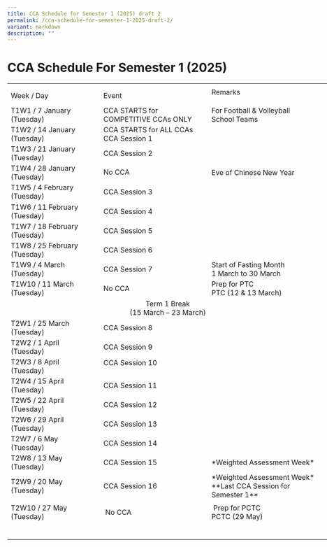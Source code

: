 ```yaml
---
title: CCA Schedule for Semester 1 (2025) draft 2
permalink: /cca-schedule-for-semester-1-2025-draft-2/
variant: markdown
description: ""
---
```

# **CCA Schedule For Semester 1 (2025)**
<table border="0" cellpadding="0" cellspacing="0" width="750" style="border-collapse:collapse;width:563pt"><colgroup><col width="215" style="mso-width-source:userset;mso-width-alt:7862;width:161pt"> <col width="250" style="mso-width-source:userset;mso-width-alt:9142;width:188pt"> <col width="285" style="mso-width-source:userset;mso-width-alt:10422;width:214pt"></colgroup><tbody><tr height="7" style="mso-height-source:userset;height:5.25pt"><td height="7" class="xl67" width="215" style="height:5.25pt;width:161pt"><a name="RANGE!E3:G24"></a></td><td class="xl67" width="250" style="width:188pt"></td><td class="xl67" width="285" style="width:214pt"></td></tr><tr height="21" style="height:15.75pt"><td height="21" class="xl68" style="height:15.75pt"><span lang="EN-SG" style="outline: 0px;margin-right:0px;padding-bottom:0px;padding-top:0px">Week / Day</span>

</td><td class="xl69" style="border-left:none">Event</td><td class="xl66" style="border-left:none">
<span lang="EN-SG" style="outline: 0px;margin-right:0px;padding-bottom:0px;padding-top:0px">Remarks<span>

</span></span></td></tr><tr height="43" style="mso-height-source:userset;height:32.25pt;outline: 0px;margin-right:0px;padding-bottom:0px;padding-top:0px">

<td height="43" class="xl70" width="215" style="height:32.25pt;border-top:none;width:161pt;outline: 0px;margin-right:0px;padding-bottom:2px;padding-top:2px">T1W1 / 7 January
<span style="mso-spacerun:yes"><br>
</span>(Tuesday)

</td><td class="xl71" width="250" style="border-top:none;border-left:none;width:188pt;  outline: 0px;margin-right:0px;padding-bottom:2px;padding-top:2px">CCA STARTS for
<span style="mso-spacerun:yes"><br>
</span>COMPETITIVE CCAs ONLY

</td><td class="xl66" style="border-top:none;border-left:none;outline: 0px;margin-right:0px;padding-bottom:2px;padding-top:2px">For Football &amp; Volleyball
<span style="mso-spacerun:yes"><br>
</span>School Teams

</td></tr><tr height="43" style="mso-height-source:userset;height:32.25pt;outline: 0px;margin-right:0px;padding-bottom:0px;padding-top:0px">

<td height="43" class="xl70" width="215" style="height:32.25pt;border-top:none;width:161pt;outline: 0px;margin-right:0px;padding-bottom:2px;padding-top:2px">T1W2 / 14 January
<span style="mso-spacerun:yes"><br>
</span>(Tuesday)

</td><td class="xl71" width="250" style="border-top:none;border-left:none;width:188pt;  outline: 0px;margin-right:0px;padding-bottom:2px;padding-top:2px">CCA STARTS for ALL CCAs 
<span style="mso-spacerun:yes"><br>
</span>CCA Session 1

</td><td class="xl66" style="border-top:none;border-left:none;outline: 0px;margin-right:0px;padding-bottom:2px;padding-top:2px">

</td></tr><tr height="43" style="mso-height-source:userset;height:32.25pt;outline: 0px;margin-right:0px;padding-bottom:0px;padding-top:0px">
<td height="43" class="xl70" width="215" style="height:32.25pt;border-top:none;  width:161pt;outline: 0px;margin-right:0px;padding-bottom:2px;padding-top:  2px">T1W3 / 21 January
<span style="mso-spacerun:yes"><br>
</span>(Tuesday)

</td><td class="xl71" width="250" style="border-top:none;border-left:none;width:188pt;outline: 0px;margin-right:0px;padding-bottom:2px;padding-top:2px">CCA Session 2
<span style="mso-spacerun:yes"><br>
</span>

</td><td class="xl66" style="border-top:none;border-left:none;outline: 0px;margin-right:0px;padding-bottom:2px;padding-top:2px">

</td></tr><tr height="41" style="height:30.75pt;outline: 0px;margin-right:0px;padding-bottom:0px;padding-top:0px"><td height="41" class="xl70" width="215" style="height:30.75pt;border-top:none;width:161pt;outline: 0px;margin-right:0px;padding-bottom:2px;padding-top:2px">T1W4 / 28 January<span style="mso-spacerun:yes"><br>
</span>(Tuesday)

</td><td class="xl69" style="border-top:none;border-left:none;outline: 0px;marginright:0px;paddingbottom:2px;padding-top:2px">No CCA

</td><td class="xl66" style="border-top:none;border-left:none;outline: 0px;margin-right:0px;padding-bottom:2px;padding-top:2px">Eve of Chinese New Year	
	
</td><td class="xl66" style="border-top:none;border-left:none;outline: 0px;margin-right:0px;padding-bottom:2px;padding-top:2px"></td></tr><tr height="45" style="mso-height source:userset;height:33.75pt;outline: 0px;margin-right:0px;padding-bottom:0px;padding-top:0px"><td height="45" class="xl70" width="215" style="height:33.75pt;border-top:none;width:161pt;outline: 0px;margin-right:0px;padding-bottom:2px;padding-top:2px">
T1W5 / 4 February<span style="mso-spacerun:yes"><br>
</span>(Tuesday)

</td><td class="xl71" width="250" style="border-top:none;border-left:none;width:188pt;outline: 0px;margin-right:0px;padding-bottom:2px;padding-top:2px">CCA Session 3

</td><td class="xl66" style="border-top:none;border-left:none;outline: 0px;margin-right:0px;paddingbottom:2px;padding-top:2px">	

</td></tr><tr height="41" style="height:30.75pt;outline: 0px;margin-right:0px;padding-bottom:0px;padding-top:0px"><td height="41" class="xl70" width="215" style="height:30.75pt;border-top:none;width:161pt;outline: 0px;margin-right:0px;padding-bottom:2px;padding-top:2px">T1W6 / 11 February<span style="mso-spacerun:yes"><br>
</span>(Tuesday)

</td><td class="xl69" style="border-top:none;border-left:none;outline: 0px;margin-right:0px;padding-bottom:2px;padding-top:2px">CCA Session 4

</td><td class="xl66" style="border-top:none;border-left:none;outline: 0px;margin-right:0px;paddingbottom:2px;padding-top:2px">

</td><td class="xl66" style="border-top:none;border-left:none;outline: 0px;margin-right:0px;padding-bottom:2px;padding-top:2px"></td></tr><tr height="41" style="height:30.75pt;outline: 0px;margin-right:0px;padding-bottom:0px;padding-top:0px"><td height="41" class="xl70" width="215" style="height:30.75pt;border-top:none;width:161pt;outline: 0px;margin-right:0px;padding-bottom:2px;padding-top:2px">T1W7 / 18 February<span style="mso-spacerun:yes"><br>
</span>(Tuesday)

</td><td class="xl69" style="border-top:none;border-left:none;outline: 0px;margin-right:0px;padding-bottom:2px;padding-top:2px">CCA Session 5

</td><td class="xl66" style="border-top:none;border-left:none;outline: 0px;margin-right:0px;paddingbottom:2px;padding-top:2px">

</td></tr><tr height="41" style="height:30.75pt;outline: 0px;margin-right:0px;padding-bottom:0px;padding-top:0px"><td height="41" class="xl70" width="215" style="height:30.75pt;border-top:none;width:161pt;outline: 0px;margin-right:0px;padding-bottom:2px;padding-top:2px">
T1W8 / 25 February<span style="mso-spacerun:yes"><br>
</span>(Tuesday)

</td><td class="xl69" style="border-top:none;border-left:none;outline: 0px;margin-right:0px;padding-bottom:2px;padding-top:2px">CCA Session 6
	
</td><td class="xl66" style="border-top:none;border-left:none;outline: 0px;margin-right:0px;padding-bottom:2px;padding-top:2px">

</td></tr><tr height="41" style="height:30.75pt;outline: 0px;margin-right:0px;padding-bottom:0px;padding-top:0px"><td height="41" class="xl70" width="215" style="height:30.75pt;border-top:none;width:161pt;outline: 0px;margin-right:0px;padding-bottom:2px;padding-top:2px">
T1W9 / 4 March<span style="mso-spacerun:yes"><br>
</span>(Tuesday)

</td><td class="xl69" style="border-top:none;border-left:none;outline: 0px;margin-right:0px;padding-bottom:2px;padding-top:2px">CCA Session 7

</td><td class="xl66" style="border-top:none;border-left:none;outline: 0px;margin-right:0px;padding-bottom:2px;padding-top:2px">Start of Fasting Month
<br>1 March to 30 March

</td></tr><tr height="41" style="height:30.75pt;outline: 0px;margin-right:0px;padding-bottom:0px;padding-top:0px"><td height="41" class="xl70" width="215" style="height:30.75pt;border-top:none;width:161pt;outline: 0px;margin-right:0px;padding-bottom:2px;padding-top:2px">T1W10 / 11 March<span style="mso-spacerun:yes"><br>
</span>(Tuesday)

</td><td class="xl69" style="border-top:none;border-left:none;outline: 0px;margin-right:0px;padding-bottom:2px;padding-top:2px">No CCA

</td><td class="xl66" style="border-top:none;border-left:none;outline: 0px;margin-right:0px;padding-bottom:2px;padding-top:2px">Prep for PTC<br>PTC (12 &amp; 13 March)

</td></tr><tr height="46" style="mso-height-source:userset;height:34.5pt;outline: 0px;margin-right:0px;padding-bottom:0px;padding-top:0px"><td colspan="3" height="46" class="xl72" width="750" style="height:34.5pt;width:563pt;outline: 0px;margin-right:0px;padding-bottom:2px;padding-top:2px">
<center>Term 1 Break<br>(15 March – 23 March)</center>

</td></tr><tr height="41" style="height:30.75pt;outline: 0px;margin-right:0px;padding-bottom:0px;padding-top:0px"><td height="41" class="xl70" width="215" style="height:30.75pt;border-top:none;width:161pt;outline: 0px;margin-right:0px;padding-bottom:2px;padding-top:2px">
T2W1 / 25 March<span style="mso-spacerun:yes"><br>
</span>(Tuesday)

</td><td class="xl69" style="border-top:none;border-left:none;outline: 0px;margin-right:0px;padding-bottom:2px;padding-top:2px">CCA Session 8

</td><td class="xl66" style="border-top:none;border-left:none;outline: 0px;margin-right:0px;padding-bottom:2px;padding-top:2px">

</td></tr><tr height="41" style="height:30.75pt;outline: 0px;margin-right:0px;padding-bottom:0px;padding-top:0px"><td height="41" class="xl70" width="215" style="height:30.75pt;border-top:none;width:161pt;outline: 0px;margin-right:0px;padding-bottom:2px;padding-top:2px">T2W2 / 1 April<span style="mso-spacerun:yes"><br>
</span>(Tuesday)

</td><td class="xl69" style="border-top:none;border-left:none;outline: 0px;margin-right:0px;padding-bottom:2px;padding-top:2px">CCA Session 9

</td><td class="xl73" width="285" style="border-top:none;border-left:none;width:214pt;outline: 0px;margin-right:0px;padding-bottom:2px;padding-top:2px"></td></tr><tr height="41" style="height:30.75pt;outline: 0px;margin-right:0px;padding-bottom:0px;padding-top:0px"><td height="41" class="xl70" width="215" style="height:30.75pt;border-top:none;width:161pt;outline: 0px;margin-right:0px;padding-bottom:2px;padding-top:2px">T2W3 / 8 April
<span style="mso-spacerun:yes"><br>
</span>(Tuesday)

</td><td class="xl69" style="border-top:none;border-left:none;outline: 0px;margin-right:0px;padding-bottom:2px;padding-top:2px"><span style="outline: 0px;margin-right:0px;padding-bottom:0px;padding-top:0px">CCA Session 10

</span></td><td class="xl66" style="border-top:none;border-left:none;outline: 0px;margin-right:0px;padding-bottom:2px;padding-top:2px">

</td></tr><tr height="41" style="height:30.75pt;outline: 0px;margin-right:0px;padding-bottom:0px;padding-top:0px"><td height="41" class="xl70" width="215" style="height:30.75pt;border-top:none;width:161pt;outline: 0px;margin-right:0px;padding-bottom:2px;padding-top:2px">T2W4 / 15 April<span style="mso-spacerun:yes"><br>
</span>(Tuesday)
	
</td><td class="xl69" style="border-top:none;border-left:none;outline: 0px;margin-right:0px;padding-bottom:2px;padding-top:2px">CCA Session 11

</td><td class="xl66" style="border-top:none;border-left:none;outline: 0px;margin-right:0px;padding-bottom:2px;padding-top:2px">	

</td></tr><tr height="41" style="height:30.75pt;outline: 0px;margin-right:0px;padding-bottom:0px;padding-top:0px"><td height="41" class="xl70" width="215" style="height:30.75pt;border-top:none;width:161pt;outline: 0px;margin-right:0px;padding-bottom:2px;padding-top:2px">
T2W5 / 22 April<span style="mso-spacerun:yes"><br>
</span>(Tuesday)

</td><td class="xl69" style="border-top:none;border-left:none;outline: 0px;margin-right:0px;padding-bottom:2px;padding-top:2px">CCA Session 12

</td><td class="xl66" style="border-top:none;border-left:none;outline: 0px;margin-right:0px;padding-bottom:2px;padding-top:2px">

</td></tr><tr height="41" style="height:30.75pt;outline: 0px;margin-right:0px;padding-bottom:0px;padding-top:0px"><td height="41" class="xl70" width="215" style="height:30.75pt;border-top:none;width:161pt;outline: 0px;margin-right:0px;padding-bottom:2px;padding-top:2px">T2W6 / 29 April
<span style="mso-spacerun:yes"><br>
</span>(Tuesday)

</td><td class="xl69" style="border-top:none;border-left:none;outline: 0px;margin-right:0px;padding-bottom:2px;padding-top:2px">CCA Session 13

</td><td class="xl66" style="border-top:none;border-left:none;outline: 0px;margin-right:0px;padding-bottom:2px;padding-top:2px">

</td></tr><tr height="41" style="height:30.75pt;outline: 0px;margin-right:0px;padding-bottom:0px;padding-top:0px">

<td height="41" class="xl70" width="215" style="height:30.75pt;border-top:none;width:161pt;outline: 0px;margin-right:0px;padding-bottom:2px;padding-top:2px">T2W7 / 6 May
<span style="mso-spacerun:yes"><br>
</span>(Tuesday)

</td><td class="xl69" style="border-top:none;border-left:none;outline: 0px;margin-right:0px;padding-bottom:2px;padding-top:2px">CCA Session 14

</td><td class="xl66" style="border-top:none;border-left:none;outline: 0px;margin-right:0px;padding-bottom:2px;padding-top:2px">

</td></tr><tr height="41" style="height:30.75pt;outline: 0px;margin-right:0px;padding-bottom:0px;padding-top:0px"><td height="41" class="xl70" width="215" style="height:30.75pt;border-top:none;width:161pt;outline: 0px;margin-right:0px;padding-bottom:2px;padding-top:2px">T2W8 / 13 May
<span style="mso-spacerun:yes"><br>
</span>(Tuesday)

</td><td class="xl69" style="border-top:none;border-left:none;outline: 0px;margin-right:0px;padding-bottom:2px;padding-top:2px">CCA Session 15

</td><td class="xl66" style="border-top:none;border-left:none;outline: 0px;margin-right:0px;padding-bottom:2px;padding-top:2px">*Weighted Assessment Week*

</td></tr><tr height="41" style="height:30.75pt;outline: 0px;margin-right:0px;padding-bottom:0px;padding-top:0px">

<td height="41" class="xl70" width="215" style="height:30.75pt;border-top:none;width:161pt;outline: 0px;margin-right:0px;padding-bottom:2px;padding-top:2px">T2W9 / 20 May
<span style="mso-spacerun:yes"><br>
</span>(Tuesday)

</td><td class="xl69" style="border-top:none;border-left:none;outline: 0px;margin-right:0px;padding-bottom:2px;padding-top:2px">CCA Session 16

</td><td class="xl66" style="border-top:none;border-left:none;outline: 0px;margin-right:0px;padding-bottom:2px;padding-top:2px">*Weighted Assessment Week*
<br>**Last CCA Session for
<br>Semester 1**

</td></tr><tr height="46" style="mso-height-source:userset;height:4.5pt;outline: 0px;margin-right:0px;padding-bottom:0px;padding-top:0px">

</tr><tr height="41" style="height:30.75pt;outline: 0px;margin-right:0px;padding-bottom:0px;padding-top:0px"><td height="41" class="xl70" width="215" style="height:30.75pt;border-top:none;width:161pt;outline: 0px;margin-right:0px;padding-bottom:2px;padding-top:2px">T2W10 / 27 May
<span style="mso-spacerun:yes"><br>
</span>(Tuesday)

</td><td class="xl69" style="border-top:none;border-left:none;outline: 0px;margin-right:0px;padding-bottom:2px;padding-top:2px">&nbsp;No CCA

</td><td class="xl66" style="border-top:none;border-left:none;outline: 0px;margin-right:0px;padding-bottom:2px;padding-top:2px">&nbsp;Prep for PCTC
<br>PCTC (29 May)

</td></tr><tr height="41" style="height:30.75pt;outline: 0px;margin-right:0px;padding-bottom:0px;padding-top:0px"><td height="41" class="xl70" width="215" style="height:30.75pt;border-top:none;width:161pt;outline: 0px;margin-right:0px;padding-bottom:2px;padding-top:2px">
</td></tr></tbody></table>